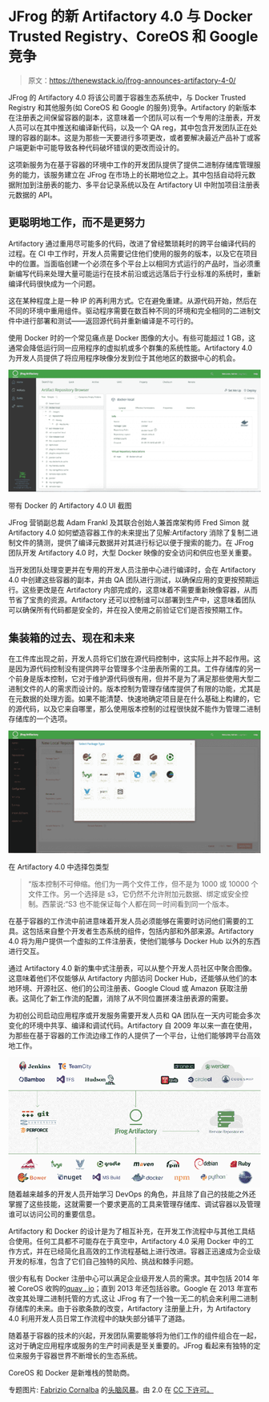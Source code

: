 # JFrog 的新 Artifactory 4.0 与 Docker Trusted Registry、CoreOS 和 Google 竞争

> 原文：<https://thenewstack.io/jfrog-announces-artifactory-4-0/>

JFrog 的 Artifactory 4.0 将该公司置于容器生态系统中，与 Docker Trusted Registry 和其他服务(如 CoreOS 和 Google 的服务)竞争。Artifactory 的新版本在注册表之间保留容器的副本，这意味着一个团队可以有一个专用的注册表，开发人员可以在其中推送和编译新代码，以及一个 QA reg，其中包含开发团队正在处理的容器的副本。这是为那些一天要进行多项更改，或者要解决最近产品补丁或客户端更新中可能导致各种代码破坏错误的更改而设计的。

这项新服务为在基于容器的环境中工作的开发团队提供了提供二进制存储库管理服务的能力，该服务建立在 JFrog 在市场上的长期地位之上。其中包括自动将元数据附加到注册表的能力、多平台记录系统以及在 Artifactory UI 中附加项目注册表元数据的 API。

## 更聪明地工作，而不是更努力

Artifactory 通过重用尽可能多的代码，改进了曾经繁琐耗时的跨平台编译代码的过程。在 CI 中工作时，开发人员需要记住他们使用的服务的版本，以及它在项目中的位置。当面临创建一个必须在多个平台上以相同方式运行的产品时，当必须重新编写代码来处理大量可能运行在技术前沿或远远落后于行业标准的系统时，重新编译代码很快成为一个问题。

这在某种程度上是一种 IP 的再利用方式。它在避免重建。从源代码开始，然后在不同的环境中重用组件。驱动程序需要在数百种不同的环境和完全相同的二进制文件中进行部署和测试——返回源代码并重新编译是不可行的。

使用 Docker 时的一个常见痛点是 Docker 图像的大小。有些可能超过 1 GB，这通常会降低运行同一应用程序的虚拟机或多个群集的系统性能。Artifactory 4.0 为开发人员提供了将应用程序映像分发到位于其他地区的数据中心的机会。

[![image__1_](img/6c963173b0ae53458a371256dbaff979.png)](https://thenewstack.io/wp-content/uploads/2015/09/image__1_.png)

带有 Docker 的 Artifactory 4.0 UI 截图

JFrog 营销副总裁 Adam Frankl 及其联合创始人兼首席架构师 Fred Simon 就 Artifactory 4.0 如何塑造容器工作的未来提出了见解:Artifactory 消除了复制二进制文件的猜测，提供了编译元数据并对其进行标记以便于搜索的能力。在 JFrog 团队开发 Artifactory 4.0 时，大型 Docker 映像的安全访问和供应也至关重要。

当开发团队处理变更并在专用的开发人员注册中心进行编译时，会在 Artifactory 4.0 中创建这些容器的副本，并由 QA 团队进行测试，以确保应用的变更按预期运行。这些更改是在 Artifactory 内部完成的，这意味着不需要重新映像容器，从而节省了宝贵的资源。Artifactory 还可以控制谁可以部署到生产中，这意味着团队可以确保所有代码都是安全的，并在投入使用之前验证它们是否按预期工作。

## 集装箱的过去、现在和未来

在工件库出现之前，开发人员将它们放在源代码控制中，这实际上并不起作用。这是因为源代码控制没有提供跨平台管理多个注册表所需的工具。工件存储库的另一个前身是版本控制，它对于维护源代码很有用，但并不是为了满足那些使用大型二进制文件的人的需求而设计的。版本控制为管理存储库提供了有限的功能，尤其是在元数据的处理方面。如果不能清楚、快速地确定项目是在什么基础上构建的，它的源代码，以及它来自哪里，那么使用版本控制的过程很快就不能作为管理二进制存储库的一个选项。

[![Artifactory_4.0](img/5d79b770c614aceeadd800c90b82f0f6.png)](https://thenewstack.io/wp-content/uploads/2015/09/Artifactory_4.0.png)

在 Artifactory 4.0 中选择包类型

> “版本控制不可伸缩。他们为一两个文件工作，但不是为 1000 或 10000 个文件工作。另一个选择是 s3，它仍然不允许附加元数据、绑定或安全控制。西蒙说:“S3 也不能保证每个人都在同一时间看到同一个版本。

在基于容器的工作流中前进意味着开发人员必须能够在需要时访问他们需要的工具。这包括来自整个开发者生态系统的组件，包括内部和外部来源。Artifactory 4.0 将为用户提供一个虚拟的工件注册表，使他们能够与 Docker Hub 以外的东西进行交互。

通过 Artifactory 4.0 新的集中式注册表，可以从整个开发人员社区中聚合图像。这意味着他们不仅能够从 Artifactory 内部访问 Docker Hub，还能够从他们的本地环境、开源社区、他们的公司注册表、Google Cloud 或 Amazon 获取注册表。这简化了新工作流的配置，消除了从不同位置拼凑注册表源的需要。

为初创公司启动应用程序或开发服务需要开发人员和 QA 团队在一天内可能会多次变化的环境中共享、编译和调试代码。Artifactory 自 2009 年以来一直在使用，为那些在基于容器的工作流边缘工作的人提供了一个平台，让他们能够跨平台高效地工作。

[![Artifactory_Diagram](img/a20a2072d1d40ed8cc2b6fd30d228353.png)](https://thenewstack.io/wp-content/uploads/2015/09/Artifactory_Diagram.png) 
随着越来越多的开发人员开始学习 DevOps 的角色，并且除了自己的技能之外还掌握了这些技能，这就需要一个要求更高的工具来管理存储库、调试容器以及管理谁可以访问公司的重要信息。

Artifactory 和 Docker 的设计是为了相互补充，在开发工作流程中与其他工具结合使用。任何工具都不可能存在于真空中，Artifactory 4.0 采用 Docker 中的工作方式，并在已经简化且高效的工作流程基础上进行改进。容器正迅速成为企业级开发的标准，包含了它们自己独特的风险、挑战和棘手问题。

很少有私有 Docker 注册中心可以满足企业级开发人员的需求。其中包括 2014 年被 CoreOS 收购的[quay . io](https://quay.io/)；直到 2013 年还包括谷歌。Google 在 2013 年宣布改变其处理二进制托管的方式,这让 JFrog 有了一个独一无二的机会来利用二进制存储库的未来。由于谷歌条款的改变，Artifactory 注册量上升，为 Artifactory 4.0 利用开发人员日常工作流程中的缺失部分铺平了道路。

随着基于容器的技术的兴起，开发团队需要能够将为他们工作的组件组合在一起，这对于确定应用程序或服务的生产时间表是至关重要的。JFrog 看起来有独特的定位来服务于容器世界不断增长的生态系统。

CoreOS 和 Docker 是新堆栈的赞助商。

专题图片: [Fabrizio Cornalba](https://www.flickr.com/photos/fabriziocolors/) 的[头脑风暴](https://www.flickr.com/photos/fabriziocolors/7322171646)。由 2.0 在 [CC 下许可。](https://creativecommons.org/licenses/by/2.0/)

<svg xmlns:xlink="http://www.w3.org/1999/xlink" viewBox="0 0 68 31" version="1.1"><title>Group</title> <desc>Created with Sketch.</desc></svg>